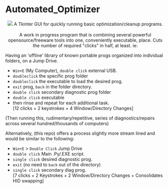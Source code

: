 # Automated_Optimizer
<p align="center">
<img src='http://s16.postimg.org/gxucqw6k5/Untitled.png'>
</center>
A Tkinter GUI for quickly running basic optimization/cleanup programs.<br><br>
A work in progress program that is combining several powerful opensource/freeware tools into one, conveniently executable, place. Cuts the number of required "clicks" in half, at least. ie:

Having an 'offline' library of known portable progs organized into individual folders, on a Jump Drive. <br>
* `Win+E` (My Computer), `double click` external USB.
* `doubleclick` the specific prog folder<br>
* `doubleclick` the executable to load the desired prog.<br>
* `exit` prog, `back` in the folder directory.
* `double click` secondary diagnostic prog folder
* `double click` executable
* then rinse and repeat for each additional task. <br>
[12 clicks + 2 keystrokes + 4 Window/Directory Changes]

(Then running this, rudimentary/repetitive, series of diagnostics/repairs across several hundred/thousands of computers)

Alternatively, (this repo) offers a process slightly more stream lined and would be similar to the following:
* `Win+E` > `Double Click` Jump Drive
* `double click` Main .Py/.EXE script.
* `single click` desired diagnostic prog.
* `exit` (no need to `back` out of the directory)
* `single click` secondary diag prog.<br>
[7 clicks + 2 Keystrokes + 2 Window/Directory Changes + Consolidates HID swapping]
